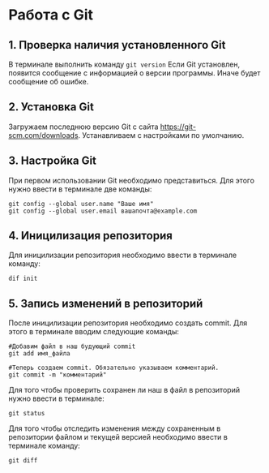 # Работа с Git

## 1. Проверка наличия установленного Git
В терминале выполнить команду `git version`
Если Git установлен, появится сообщение с информацией о версии программы. Иначе будет сообщение об ошибке.

## 2. Установка Git
Загружаем последнюю версию Git с сайта https://git-scm.com/downloads.
Устанавливаем с настройками по умолчанию.

## 3. Настройка Git
При первом использовании Git необходимо представиться. Для этого нужно ввести в терминале две команды:
```
git config --global user.name "Ваше имя"
git config --global user.email вашапочта@example.com
```

## 4. Иницилизация репозитория
Для иницилизации репозитория необходимо ввести в терминале команду:
```
dif init
```

## 5. Запись изменений в репозиторий
После иницилизации репозитория необходимо создать commit. Для этого в терминале вводим следующие команды:
```
#Добавим файл в наш будующий commit
git add имя_файла

#Теперь создаем commit. Обязательно указываем комментарий.
git commit -m "комментарий"
```

Для того чтобы проверить сохранен ли наш в файл в репозиторий нужно ввести в терминале:
```
git status
```

Для того чтобы отследить изменения между сохраненным в репозитории файлом и текущей версией необходимо ввести в терминале команду:
```
git diff
```
